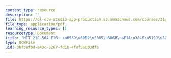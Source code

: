 ```yaml
---
content_type: resource
description: ''
file: https://ol-ocw-studio-app-production.s3.amazonaws.com/courses/21g-503-japanese-iii-fall-2019/3bfbefbda43c5267fd1b4f8f560b3dfa_MIT21G_503F16_track02_ja_300k.pdf
file_type: application/pdf
learning_resource_types: []
resourcetype: Document
title: "MIT 21G.504 F16: \u6559\u80B2\u8005\u306B\u4F1A\u3046\u5199\u3057"
type: OCWFile
uid: 3bfbefbd-a43c-5267-fd1b-4f8f560b3dfa
---
```

